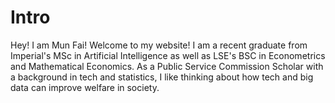 # Intro

Hey! I am Mun Fai! Welcome to my website! I am a recent graduate from Imperial's MSc in Artificial Intelligence as well as LSE's BSC in Econometrics and Mathematical Economics. As a Public Service Commission Scholar with a background in tech and statistics, I like thinking about how tech and big data can improve welfare in society. 



